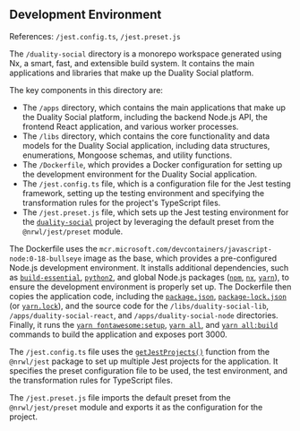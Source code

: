 ## Development Environment

References: `/jest.config.ts`, `/jest.preset.js`

The `/duality-social` directory is a monorepo workspace generated using Nx, a smart, fast, and extensible build system. It contains the main applications and libraries that make up the Duality Social platform.

The key components in this directory are:

- The `/apps` directory, which contains the main applications that make up the Duality Social platform, including the backend Node.js API, the frontend React application, and various worker processes.
- The `/libs` directory, which contains the core functionality and data models for the Duality Social application, including data structures, enumerations, Mongoose schemas, and utility functions.
- The `/Dockerfile`, which provides a Docker configuration for setting up the development environment for the Duality Social application.
- The `/jest.config.ts` file, which is a configuration file for the Jest testing framework, setting up the testing environment and specifying the transformation rules for the project's TypeScript files.
- The `/jest.preset.js` file, which sets up the Jest testing environment for the [`duality-social`](/libs/duality-social-lib/src/lib/duality-social-lib.ts#L0) project by leveraging the default preset from the `@nrwl/jest/preset` module.

The Dockerfile uses the `mcr.microsoft.com/devcontainers/javascript-node:0-18-bullseye` image as the base, which provides a pre-configured Node.js development environment. It installs additional dependencies, such as [`build-essential`](/Dockerfile#L3), [`python2`](/Dockerfile#L3), and global Node.js packages ([`npm`](/migrations.json#L31), [`nx`](/nx.json#L2), [`yarn`](/yarn.lock#L0)), to ensure the development environment is properly set up. The Dockerfile then copies the application code, including the [`package.json`](/package.json#L0), [`package-lock.json`](/Dockerfile#L8) (or [`yarn.lock`](/yarn.lock#L0)), and the source code for the `/libs/duality-social-lib`, `/apps/duality-social-react`, and `/apps/duality-social-node` directories. Finally, it runs the [`yarn fontawesome:setup`](/Dockerfile#L20), [`yarn all`](/Dockerfile#L21), and [`yarn all:build`](/Dockerfile#L22) commands to build the application and exposes port 3000.

The `/jest.config.ts` file uses the [`getJestProjects()`](/jest.config.ts#L1) function from the `@nrwl/jest` package to set up multiple Jest projects for the application. It specifies the preset configuration file to be used, the test environment, and the transformation rules for TypeScript files.

The `/jest.preset.js` file imports the default preset from the `@nrwl/jest/preset` module and exports it as the configuration for the project.
